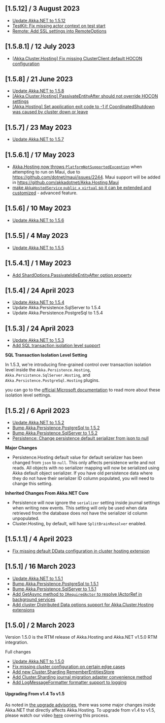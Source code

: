 ## [1.5.12] / 3 August 2023

* [Update Akka.NET to 1.5.12](https://github.com/akkadotnet/akka.net/releases/tag/1.5.12)
* [TestKit: Fix missing actor context on test start](https://github.com/akkadotnet/Akka.Hosting/pull/346)
* [Remote: Add SSL settings into RemoteOptions](https://github.com/akkadotnet/Akka.Hosting/pull/345)

## [1.5.8.1] / 12 July 2023

* [[Akka.Cluster.Hosting] Fix missing ClusterClient default HOCON configuration](https://github.com/akkadotnet/Akka.Hosting/pull/337)

## [1.5.8] / 21 June 2023

* [Update Akka.NET to 1.5.8](https://github.com/akkadotnet/akka.net/releases/tag/1.5.8)
* [[Akka.Cluster.Hosting] PassivateEntityAfter should not override HOCON settings](https://github.com/akkadotnet/Akka.Hosting/pull/318)
* [[Akka.Hosting] Set application exit code to -1 if CoordinatedShutdown was caused by cluster down or leave](https://github.com/akkadotnet/Akka.Hosting/pull/329)

## [1.5.7] / 23 May 2023

* [Update Akka.NET to 1.5.7](https://github.com/akkadotnet/akka.net/releases/tag/1.5.7)

## [1.5.6.1] / 17 May 2023

* [Akka.Hosting now throws `PlatformNotSupportedException`](https://github.com/akkadotnet/Akka.Hosting/pull/293) when attempting to run on Maui, due to https://github.com/dotnet/maui/issues/2244. Maui support will be added in https://github.com/akkadotnet/Akka.Hosting.Maui
* [make `AkkaHostedService` `public` + `virtual` so it can be extended and customized](https://github.com/akkadotnet/Akka.Hosting/pull/306) - advanced feature.

## [1.5.6] / 10 May 2023

* [Update Akka.NET to 1.5.6](https://github.com/akkadotnet/akka.net/releases/tag/1.5.6)

## [1.5.5] / 4 May 2023

* [Update Akka.NET to 1.5.5](https://github.com/akkadotnet/akka.net/releases/tag/1.5.5)

## [1.5.4.1] / 1 May 2023

* [Add ShardOptions.PassivateIdleEntityAfter option property](https://github.com/akkadotnet/Akka.Hosting/pull/290)

## [1.5.4] / 24 April 2023

* [Update Akka.NET to 1.5.4](https://github.com/akkadotnet/akka.net/releases/tag/1.5.4)
* Update Akka.Persistence.SqlServer to 1.5.4
* Update Akka.Persistence.PostgreSql to 1.5.4

## [1.5.3] / 24 April 2023

* [Update Akka.NET to 1.5.3](https://github.com/akkadotnet/akka.net/releases/tag/1.5.3)
* [Add SQL transaction isolation level support](https://github.com/akkadotnet/Akka.Hosting/pull/284)

**SQL Transaction Isolation Level Setting**

In 1.5.3, we're introducing fine-grained control over transaction isolation level inside the `Akka.Persistence.Hosting`, `Akka.Persistence.SqlServer.Hosting`, and `Akka.Persistence.PostgreSql.Hosting` plugins.

you can go to the [official Microsoft documentation](https://learn.microsoft.com/en-us/dotnet/api/system.data.isolationlevel?#fields) to read more about these isolation level settings.

## [1.5.2] / 6 April 2023

* [Update Akka.NET to 1.5.2](https://github.com/akkadotnet/akka.net/releases/tag/1.5.2)
* [Bump Akka.Persistence.PostgreSql to 1.5.2](https://github.com/akkadotnet/Akka.Hosting/pull/276)
* [Bump Akka.Persistence.SqlServer to 1.5.2](https://github.com/akkadotnet/Akka.Hosting/pull/276)
* [Persistence: Change persistence default serializer from json to null](https://github.com/akkadotnet/Akka.Hosting/pull/274)

**Major Changes**
* Persistence.Hosting default value for default serializer has been changed from `json` to `null`. This only affects persistence write and not reads. All objects with no serializer mapping will now be serialized using Akka default object serializer. If you have old persistence data where they do not have their serializer ID column populated, you will need to change this setting.

**Inherited Changes From Akka.NET Core**
* Persistence will now ignore the `serializer` setting inside journal settings when writing new events. This setting will only be used when data retrieved from the database does not have the serializer id column unpopulated.
* Cluster.Hosting, by default, will have `SplitBrainResolver` enabled.

## [1.5.1.1] / 4 April 2023

* [Fix missing default DData configuration in cluster hosting extension](https://github.com/akkadotnet/Akka.Hosting/pull/272)

## [1.5.1] / 16 March 2023

* [Update Akka.NET to 1.5.1](https://github.com/akkadotnet/akka.net/releases/tag/1.5.1)
* [Bump Akka.Persistence.PostgreSql to 1.5.1](https://github.com/akkadotnet/Akka.Hosting/pull/268)
* [Bump Akka.Persistence.SqlServer to 1.5.1](https://github.com/akkadotnet/Akka.Hosting/pull/268)
* [Add GetAsync method to `IRequiredActor` to resolve IActorRef in background services](https://github.com/akkadotnet/Akka.Hosting/pull/264)
* [Add cluster Distributed Data options support for Akka.Cluster.Hosting extensions](https://github.com/akkadotnet/Akka.Hosting/pull/263)

## [1.5.0] / 2 March 2023

Version 1.5.0 is the RTM release of Akka.Hosting and Akka.NET v1.5.0 RTM integration.

Full changes 
* [Update Akka.NET to 1.5.0](https://github.com/akkadotnet/akka.net/releases/tag/1.5.0)
* [Fix missing cluster configuration on certain edge cases](https://github.com/akkadotnet/Akka.Hosting/pull/214)
* [Add new Cluster.Sharding RememberEntitiesStore](https://github.com/akkadotnet/Akka.Hosting/pull/224)
* [Add Cluster.Sharding journal migration adapter convenience method](https://github.com/akkadotnet/Akka.Hosting/pull/226)
* [Add LogMessageFormatter formatter support to logging](https://github.com/akkadotnet/Akka.Hosting/pull/248)

#### Upgrading From v1.4 To v1.5

As noted in [the upgrade advisories](https://getakka.net/community/whats-new/akkadotnet-v1.5-upgrade-advisories.html), there was some major changes inside Akka.NET that directly affects Akka.Hosting. To upgrade from v1.4 to v1.5, please watch our video [here](https://www.youtube.com/watch?v=-UPestlIw4k) covering this process.
